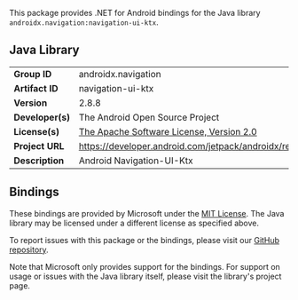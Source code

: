 This package provides .NET for Android bindings for the Java library `androidx.navigation:navigation-ui-ktx`.

## Java Library

| | |
|-|-|
| **Group ID** | androidx.navigation |
| **Artifact ID** | navigation-ui-ktx |
| **Version** | 2.8.8 |
| **Developer(s)** | The Android Open Source Project |
| **License(s)** | [The Apache Software License, Version 2.0](http://www.apache.org/licenses/LICENSE-2.0.txt) |
| **Project URL** | https://developer.android.com/jetpack/androidx/releases/navigation#2.8.8 |
| **Description** | Android Navigation-UI-Ktx |

## Bindings

These bindings are provided by Microsoft under the [MIT License](https://opensource.org/licenses/MIT). The Java
library may be licensed under a different license as specified above.

To report issues with this package or the bindings, please visit our [GitHub repository](https://aka.ms/android-libraries).

Note that Microsoft only provides support for the bindings. For support on
usage or issues with the Java library itself, please visit the library's project page.
